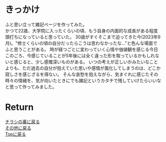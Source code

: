 # きっかけ

ふと思い立って雑記ページを作ってみた。<br>
かつて22歳、大学院に入ったくらいの頃、もう自身の内面的な成長がある程度頭打ちになっていると思っていた。
30歳がすぐそこまで迫ってきた今(2023年9月)。"修士くらいの頃の自分だったらこうは思わなかったな…"と色んな場面でふと思うことがある。
時が経つごとに変わっていく心情や価値観を感じる今日このごろ、今感じていることが5年後には全く違った形を取っているかもしれないと感じると、少し感慨深いものがある。
いつの考えが正しいかみたいなことよりも、ただ過去の自分が抱えていた思いや感情が風化してしまうのは、どこか寂しさを感じざるを得ない。
そんな哀愁を抱えながら、気まぐれに感じたその時々の情緒を、気が向いたときにでも雑記というカタチで残していけたらいいなと思って作ってみました。



# Return
[チラシの裏に戻る](./zakki.md)<br>
[その他に戻る](../others.md)<br>
[Topに戻る](https://motoyashinozaki.github.io/minidora/)